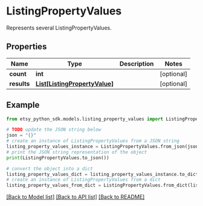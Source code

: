 # ListingPropertyValues

Represents several ListingPropertyValues.

## Properties

Name | Type | Description | Notes
------------ | ------------- | ------------- | -------------
**count** | **int** |  | [optional] 
**results** | [**List[ListingPropertyValue]**](ListingPropertyValue.md) |  | [optional] 

## Example

```python
from etsy_python_sdk.models.listing_property_values import ListingPropertyValues

# TODO update the JSON string below
json = "{}"
# create an instance of ListingPropertyValues from a JSON string
listing_property_values_instance = ListingPropertyValues.from_json(json)
# print the JSON string representation of the object
print(ListingPropertyValues.to_json())

# convert the object into a dict
listing_property_values_dict = listing_property_values_instance.to_dict()
# create an instance of ListingPropertyValues from a dict
listing_property_values_from_dict = ListingPropertyValues.from_dict(listing_property_values_dict)
```
[[Back to Model list]](../README.md#documentation-for-models) [[Back to API list]](../README.md#documentation-for-api-endpoints) [[Back to README]](../README.md)


